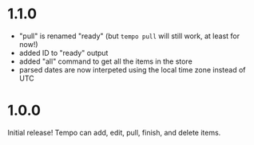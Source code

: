 # 1.1.0

- "pull" is renamed "ready" (but `tempo pull` will still work, at least for now!)
- added ID to "ready" output
- added "all" command to get all the items in the store
- parsed dates are now interpeted using the local time zone instead of UTC

# 1.0.0

Initial release!
Tempo can add, edit, pull, finish, and delete items.
